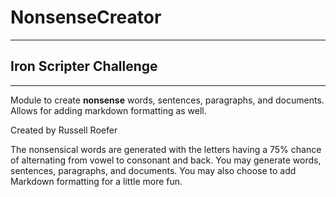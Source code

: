 # NonsenseCreator
---

## Iron Scripter Challenge

---

Module to create __nonsense__ words, sentences, paragraphs, and documents.  Allows for adding markdown formatting as well.

Created by Russell Roefer

The nonsensical words are generated with the letters having a 75% chance of alternating from vowel to consonant and back.  You may generate words, sentences, paragraphs, and documents.  You may also choose to add Markdown formatting for a little more fun.